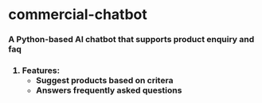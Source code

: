 # commercial-chatbot

<h3>A Python-based AI chatbot that supports product enquiry and faq<h3>

1. Features:
   - Suggest products based on critera
   - Answers frequently asked questions 



